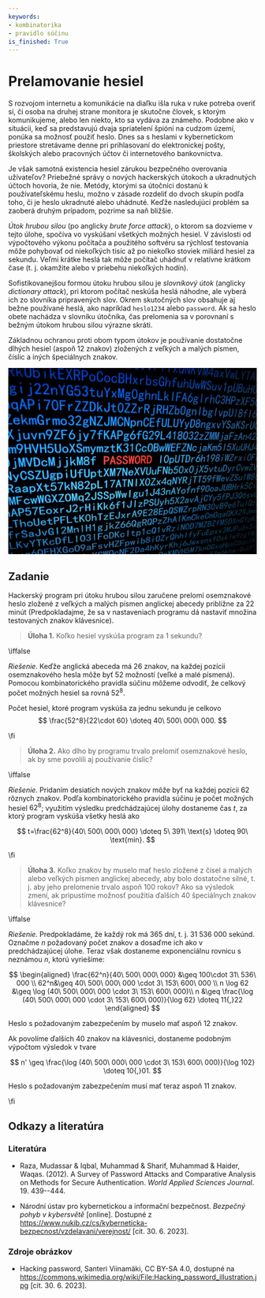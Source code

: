 ```yaml
---
keywords:
- kombinatorika
- pravidlo súčinu
is_finished: True
---
```


# Prelamovanie hesiel

S rozvojom internetu a komunikácie na diaľku išla ruka v ruke potreba overiť si, či osoba na druhej strane monitora je skutočne človek, s ktorým komunikujeme, alebo len niekto, kto sa vydáva za známeho. Podobne ako v situácii, keď sa predstavujú dvaja spriatelení špióni na cudzom území, ponúka sa možnosť použiť heslo. Dnes sa s heslami v kybernetickom priestore stretávame denne pri prihlasovaní do elektronickej pošty, školských alebo pracovných účtov či internetového bankovníctva.

Je však samotná existencia hesiel zárukou bezpečného overovania užívateľov? Priebežné správy o nových hackerských útokoch a ukradnutých účtoch hovoria, že nie. Metódy, ktorými sa útočníci dostanú k používateľskému heslu, možno v zásade rozdeliť do dvoch skupín podľa toho, či je heslo ukradnuté alebo uhádnuté. Keďže nasledujúci problém sa zaoberá druhým prípadom, pozrime sa naň bližšie.

*Útok hrubou silou* (po anglicky *brute force attack*), o ktorom sa dozvieme v tejto úlohe, spočíva vo vyskúšaní všetkých možných hesiel. V závislosti od výpočtového výkonu počítača a použitého softvéru sa rýchlosť testovania môže pohybovať od niekoľkých tisíc až po niekoľko stoviek miliárd hesiel za sekundu. Veľmi krátke heslá tak môže počítač uhádnuť v relatívne krátkom čase (t. j. okamžite alebo v priebehu niekoľkých hodín).

Sofistikovanejšou formou útoku hrubou silou je *slovníkový útok* (anglicky *dictionary attack*), pri ktorom počítač neskúša heslá náhodne, ale vyberá ich zo slovníka pripravených slov. Okrem skutočných slov obsahuje aj bežne používané heslá, ako napríklad `heslo1234` alebo `password`. Ak sa heslo obete nachádza v slovníku útočníka, čas prelomenia sa v porovnaní s bežným útokom hrubou silou výrazne skráti.

Základnou ochranou proti obom typom útokov je používanie dostatočne dlhých hesiel (aspoň 12 znakov) zložených z veľkých a malých písmen, číslic a iných špeciálnych znakov. 

![Hacking](06_program_hack.jpg)

## Zadanie

Hackerský program pri útoku hrubou silou zaručene prelomí osemznakové heslo zložené z veľkých a malých písmen anglickej abecedy približne za 22 minút (Predpokladajme, že sa v nastaveniach programu dá nastaviť množina testovaných znakov klávesnice).

> **Úloha 1.** Koľko hesiel vyskúša program za 1 sekundu?

\iffalse

*Riešenie.* Keďže anglická abeceda má 26 znakov, na každej pozícii osemznakového hesla môže byť 52 možností (veľké a malé písmená). Pomocou kombinatorického pravidla súčinu môžeme odvodiť, že celkový počet možných hesiel sa rovná $52^{8}$.

Počet hesiel, ktoré program vyskúša za jednu sekundu je celkovo 
$$
\frac{52^8}{22\cdot 60} \doteq 40\ 500\ 000\ 000.
$$ 

\fi

> **Úloha 2.** Ako dlho by programu trvalo prelomiť osemznakové heslo, ak by sme povolili aj používanie číslic?

\iffalse

*Riešenie.* Pridaním desiatich nových znakov môže byť na každej pozícii 62 rôznych znakov. Podľa kombinatorického pravidla súčinu je počet možných hesiel $62^8$; využitím výsledku predchádzajúcej úlohy dostaneme čas $t$, za ktorý program vyskúša všetky heslá ako

$$
t=\frac{62^8}{40\ 500\ 000\ 000} \doteq 5\ 391\ \text{s} \doteq 90\ \text{min}.
$$

\fi

> **Úloha 3.** Koľko znakov by muselo mať heslo zložené z čísel a malých alebo veľkých písmen anglickej abecedy, aby bolo dostatočne silné, t. j. aby jeho prelomenie trvalo aspoň 100 rokov? Ako sa výsledok zmení, ak pripustíme možnosť použitia ďalších 40 špeciálnych znakov klávesnice?

\iffalse

*Riešenie.* Predpokladáme, že každý rok má 365 dní, t. j. 31 536 000 sekúnd. Označme $n$ požadovaný počet znakov a dosaďme ich ako v predchádzajúcej úlohe. Teraz však dostaneme exponenciálnu rovnicu s neznámou $n$, ktorú vyriešime:

$$
\begin{aligned}
\frac{62^n}{40\ 500\ 000\ 000} &\geq 100\cdot 31\ 536\ 000 \\
62^n&\geq 40\ 500\ 000\ 000 \cdot 3\ 153\ 600\ 000 \\
n \log 62 &\geq \log (40\ 500\ 000\ 000 \cdot 3\ 153\ 600\ 000)\\
n &\geq \frac{\log (40\ 500\ 000\ 000 \cdot 3\ 153\ 600\ 000)}{\log 62} \doteq 11{,}22
\end{aligned}
$$

Heslo s požadovaným zabezpečením by muselo mať aspoň 12 znakov.

Ak povolíme ďalších 40 znakov na klávesnici, dostaneme podobným výpočtom výsledok v tvare

$$
n' \geq \frac{\log (40\ 500\ 000\ 000 \cdot 3\ 153\ 600\ 000)}{\log 102} \doteq 10{,}01.
$$

Heslo s požadovaným zabezpečením musí mať teraz aspoň 11 znakov.

\fi

## Odkazy a literatúra

### Literatúra

*  Raza, Mudassar \& Iqbal, Muhammad \& Sharif, Muhammad \& Haider, Waqas. (2012). A Survey of Password Attacks and Comparative Analysis on Methods for Secure Authentication. *World Applied Sciences Journal*. 19. 439--444.

* Národní ústav pro kybernetickou a informační bezpečnost. *Bezpečný pohyb v kybersvětě* [online]. Dostupné z <https://www.nukib.cz/cs/kyberneticka-bezpecnost/vzdelavani/verejnost/> [cit. 30. 6. 2023].

### Zdroje obrázkov

* Hacking password, Santeri Viinamäki, CC BY-SA 4.0, dostupné na <https://commons.wikimedia.org/wiki/File:Hacking_password_illustration.jpg> [cit. 30. 6. 2023].

